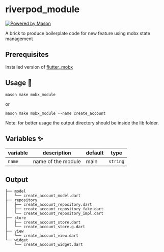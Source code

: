 # riverpod_module

[![Powered by Mason](https://img.shields.io/endpoint?url=https%3A%2F%2Ftinyurl.com%2Fmason-badge)](https://github.com/felangel/mason)

A brick to produce boilerplate code for new feature using mobx state management

## Prerequisites

Installed version of [flutter_mobx] 

## Usage 🚀

```
mason make mobx_module
```
or 
```
mason make mobx_module --name create_account
```

Note: for better usage the output directory should be inside the lib folder.

## Variables ✨

| variable           | description                  | default | type      |
| ------------------ | ---------------------------- | ------- | --------- |
| `name`     | name of the module          | main   | `string`  |

## Output
```
├── model
│   └── create_account_model.dart
├── repository
│   ├── create_account_repository.dart
│   ├── create_account_repository_fake.dart
│   └── create_account_repository_impl.dart
├── store
│   ├── create_account_store.dart
│   └── create_account_store.g.dart
├── view
│   └── create_account_view.dart
└── widget
    └── create_account_widget.dart

```

[flutter_mobx]: https://pub.dev/packages/flutter_mobx